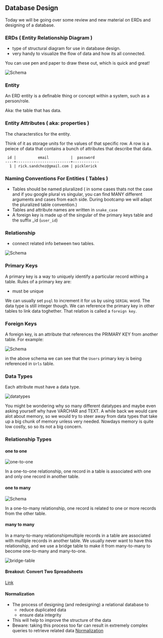 ## Database Design

Today we will be going over some review and new material on ERDs and designing of a database.

### ERDs ( Entity Relationship Diagram )

 - type of structural diagram for use in database design.
 - very handy to visualize the flow of data and how its all connected.

 You can use pen and paper to draw these out, which is quick and great!

![Schema](https://raw.githubusercontent.com/vasiliy-klimkin/lhl-lectures/master/w05d01-SQL-Intro/tinyurl-schema.png)

### Entity

An ERD entity is a definable thing or concept within a system, such as a person/role.

Aka: the table that has data.

### Entity Attributes ( aka: properties )

The characterstics for the entity.

Think of it as storage units for the values of that specific row. A row is a peiece of data that contains a bunch of attributes that describe that data.

```
 id |          email          |  password
----+-------------------------+------------
  1 | rick.sandchez@gmail.com | picklerick
```

### Naming Conventions For Entities ( Tables )

- Tables should be named pluralized ( in some cases thats not the case and if you google plural vs singular, you can find MANY different arguments and cases from each side. During bootcamp we will adapt the pluralized table convention.)
- Tables and attribute names are written in `snake_case`
- A foreign key is made up of the singular of the primary keys table and the suffix _id (`user_id`)



### Relationship

 - connect related info between two tables.

 ![Schema](https://raw.githubusercontent.com/vasiliy-klimkin/lhl-lectures/master/w05d01-SQL-Intro/tinyurl-schema.png)


### Primary Keys

A primary key is a way to uniquely identify a particular record withing a table.  Rules of a primary key are:

- must be unique

We can usually set `psql` to increment it for us by using `SERIAL` word. The data type is still integer though. We can reference the primary key in other tables to link data toghether. That relation is called a `foreign key`.

### Foreign Keys

A foreign key, is an attribute that references the PRIMARY KEY from another table. For example:

 ![Schema](https://raw.githubusercontent.com/vasiliy-klimkin/lhl-lectures/master/w05d01-SQL-Intro/tinyurl-schema.png)

in the above schema we can see that the `Users` primary key is being referenced in `Urls` table. 


### Data Types

Each attribute must have a data type.

![datatypes](https://i.stack.imgur.com/tuRiZ.png)

You might be wondering why so many different datatypes and maybe even asking yourself why have  VARCHAR and TEXT. A while back we would care alot about memory, so we would try to steer away from
data types that take up a big chunk of memory unless very needed. Nowdays memory is quite low costly, so so its not a big concern.

### Relationship Types

#### one to one

![one-to-one](https://webdesigntips.blog/wp-content/uploads/2020/01/TypeORM-With-NEST-JS-Basic-Tutorial.png)

In a one-to-one relationship, one record in a table is associated with one and only one record in another table.

#### one to many

 ![Schema](https://raw.githubusercontent.com/vasiliy-klimkin/lhl-lectures/master/w05d01-SQL-Intro/tinyurl-schema.png)

 In a one-to-many relationship, one record is related to one or more records from the other table.

#### many to many

In a many-to-many relationshipmultiple records in a table are associated with multiple records in another table. We usually never want to have this relationship, and we use a bridge table to make it from many-to-many to become one-to-many and many-to-one.

![bridge-table](https://i.stack.imgur.com/HY78n.png)

#### Breakout: Convert Two Spreadsheets

[Link](https://gist.github.com/andydlindsay/20e7305e853bad7b587f294b054cf8de)


#### Normalization
- The process of designing (and redesigning) a relational database to
  - reduce duplicated data
  - ensure data integrity
- This will help to improve the structure of the data
- Beware: taking this process too far can result in extremely complex queries to retrieve related data
[Normalization](https://www.studytonight.com/dbms/database-normalization.php)


